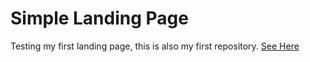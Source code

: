 #  Simple Landing Page
Testing my first landing page, this is also my first repository.
[See Here](https://luisguilh3rme.github.io/Landing-Page-Simples/)
